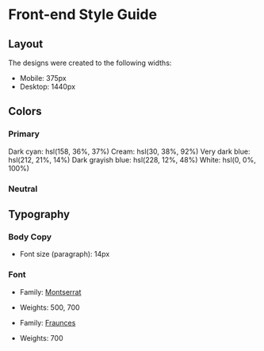 # Front-end Style Guide

## Layout

The designs were created to the following widths:

- Mobile: 375px
- Desktop: 1440px

## Colors

### Primary

Dark cyan: hsl(158, 36%, 37%)
Cream: hsl(30, 38%, 92%)
Very dark blue: hsl(212, 21%, 14%)
Dark grayish blue: hsl(228, 12%, 48%)
White: hsl(0, 0%, 100%)

### Neutral

## Typography

### Body Copy

- Font size (paragraph): 14px

### Font

- Family: [Montserrat](https://fonts.google.com/specimen/Montserrat)
- Weights: 500, 700

- Family: [Fraunces](https://fonts.google.com/specimen/Fraunces)
- Weights: 700
